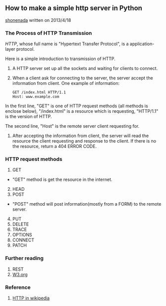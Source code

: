 ## How to make a simple http server in Python

 [shonenada](http://shonenada.com) written on 2013/4/18

### The Process of HTTP Transmission 
 _HTTP_, whose full name is "Hypertext Transfer Protocol", is a application-layer protocol.

Here is a simple introduction to transmission of HTTP.

 1. A HTTP server set up all the sockets and waiting for clients to connect.
 2. When a client ask for connecting to the server, the server accept the information from client. One example of information:

        GET /index.html HTTP/1.1
        Host: www.example.com

 In the first line, "GET" is one of HTTP request methods (all methods is enclose below), "/index.html" is a resource which is requesting, "HTTP/1.1" is the version of HTTP.

 The second line, "Host" is the remote server client requesting for.

 1. After accepting the information from client, the server will read the resource the client requesting and response to the client. If there is no the resource, return a 404 ERROR CODE.


### HTTP request methods
 1. GET
  * "GET" method is get the resource in the internet.
 2. HEAD
 3. POST
  * "POST" method will post information(mostly from a FORM) to the remote server.
 4. PUT
 5. DELETE
 6. TRACE
 7. OPTIONS
 8. CONNECT
 9. PATCH

### Further reading
 1. REST
 2. [W3.org](http://www.w3.org/Protocols/)

### Reference
 1. [HTTP in wikipedia](http://en.wikipedia.org/wiki/Hypertext_Transfer_Protocol)
